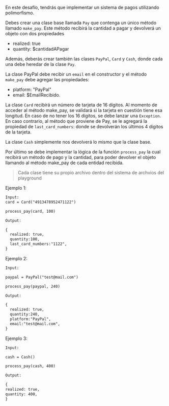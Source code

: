 En este desafío, tendrás que implementar un sistema de pagos utilizando polimorfismo.

Debes crear una clase base llamada `Pay` que contenga un único método llamado `make_pay`. Este método recibirá la cantidad a pagar y devolverá un objeto con dos propiedades

* realized: true
* quantity: $cantidadAPagar

Además, deberás crear también las clases `PayPal`, `Card` y `Cash`, donde cada una debe heredar de la clase `Pay`.

La clase PayPal debe recibir un `email` en el constructor y el método `make_pay` debe agregar las propiedades:

* platform: "PayPal"
* email: $EmailRecibido.

La clase `Card` recibirá un número de tarjeta de 16 dígitos. Al momento de acceder al método make_pay, se validará si la tarjeta en cuestión tiene esa longitud. En caso de no tener los 16 dígitos, se debe lanzar una `Exception`. En caso contrario, al método que proviene de Pay, se le agregará la propiedad de `last_card_numbers`: donde se devolverán los últimos 4 dígitos de la tarjeta.

La clase `Cash` simplemente nos devolverá lo mismo que la clase base.

Por último se debe implementar la lógica de la función `process_pay` la cual recibirá un método de pago y la cantidad, para poder devolver el objeto llamando al método make_pay de cada entidad recibida.

> Cada clase tiene su propio archivo dentro del sistema de archvios del playground

Ejemplo 1:

```txt
Input:
card = Card("4913478952471122")

process_pay(card, 100)

Output:

{
  realized: true,
  quantity:100,
  last_card_numbers:"1122",
}
```

Ejemplo 2:

```txt
Input:

paypal = PayPal("test@mail.com")

process_pay(paypal, 240)

Output:

{
  realized: true,
  quantity:240,
  platform:"PayPal",
  email:"test@mail.com",
}
```

Ejemplo 3:

```txt
Input:

cash = Cash()

process_pay(cash, 400)

Output:

{
realized: true,
quantity: 400,
}
```
